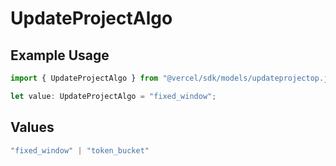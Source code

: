 # UpdateProjectAlgo

## Example Usage

```typescript
import { UpdateProjectAlgo } from "@vercel/sdk/models/updateprojectop.js";

let value: UpdateProjectAlgo = "fixed_window";
```

## Values

```typescript
"fixed_window" | "token_bucket"
```